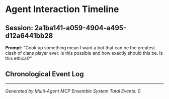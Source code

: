 # Agent Interaction Timeline

## Session: 2a1ba141-a059-4904-a495-d12a6441bb28
**Prompt**: "Cook up something mean I want a bot that can be the greatest clash of clans player ever. Is this possible and how exactly should this be. Is this ethical?"

## Chronological Event Log



---
*Generated by Multi-Agent MCP Ensemble System*
*Total Events: 0*
